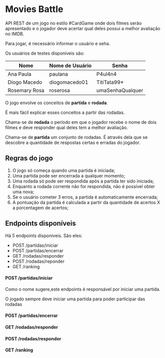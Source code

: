 # Movies Battle

API REST de um jogo no estilo #CardGame onde dois filmes serão apresentado e o jogador deve acertar qual deles possui a melhor avaliação no IMDB.

Para jogar, é necessário informar o usuário e seha.

Os usuários de testes disponíveis são:

| Nome | Nome de Usuário | Senha |
| ---- | --------------- | ----- |
| Ana Paula | paulana | P4ul4n4 |
| Diogo Macedo | diogomacedo01 | TitiTata99* |
| Rosemary Rosa | roserosa | umaSenhaQualquer |

O jogo envolve os conceitos de **partida** e **rodada**.

É mais fácil explicar esses conceitos a partir das rodadas.

Chama-se de **rodada** o período em que o jogador recebe o nome de dois filmes e deve responder qual deles tem a melhor avaliação.

Chama-se de **partida** um conjunto de rodadas. É através dela que se descobre a quantidade de respostas certas e erradas do jogador.

## Regras do jogo

1. O jogo só começa quando uma partida é iniciada;
2. Uma partida pode ser encerrada a qualquer momento;
3. Uma rodada só pode ser respondida após a partida ter sido iniciada;
4. Enquanto a rodada corrente não for respondida, não é possível obter uma nova;
5. Se o usuário cometer 3 erros, a partida é automaticamente encerrada;
6. A pontuação da partida é calculada a partir da quantidade de acertos X a porcentagem de acertos;


## Endpoints disponíveis

Há 5 endpoints disponíveis. São eles:

* POST /partidas/iniciar
* POST /partidas/encerrar
* GET /rodadas/responder
* POST /rodadas/reponder
* GET /ranking

#### POST /partidas/iniciar

Como o nome sugere,este endpoints é responsável por iniciar uma partida.

O jogado sempre deve iniciar uma partida para poder participar das rodadas

#### POST /partidas/encerrar

#### GET /rodadas/responder

#### POST /rodadas/responder

#### GET /ranking

